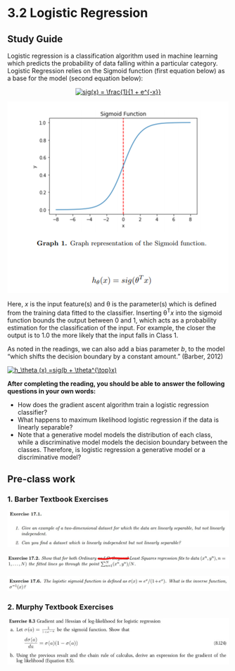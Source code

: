# 3.2 Logistic Regression

## Study Guide

Logistic regression is a classification algorithm used in machine learning which predicts the probability of data falling within a particular category.  Logistic Regression relies on the Sigmoid function (first equation below) as a base for the model (second equation below):

<center><a href="https://www.codecogs.com/eqnedit.php?latex=sig(x)&space;=&space;\frac{1}{1&space;&plus;&space;e^{-x}}" target="_blank"><img src="https://latex.codecogs.com/gif.latex?sig(x)&space;=&space;\frac{1}{1&space;&plus;&space;e^{-x}}" title="sig(x) = \frac{1}{1 + e^{-x}}" /></a></center>

![logistic_regression_sigmoid_hypothesis_functions](log_reg_func.png)

Here, *x* is the input feature(s) and θ is the parameter(s) which is defined from the training data fitted to the classifier. Inserting θ<sup>T</sup>*x* into the sigmoid function bounds the output between 0 and 1, which acts as a probability estimation for the classification of the input. For example, the closer the output is to 1.0 the more likely that the input falls in Class 1. 

As noted in the readings, we can also add a bias parameter *b*, to the model “which shifts the decision boundary by a constant amount.” (Barber, 2012)

<a href="https://www.codecogs.com/eqnedit.php?latex=h_\theta&space;(x)&space;=sig(b&space;&plus;&space;\theta^{\top}x)" target="_blank"><img src="https://latex.codecogs.com/gif.latex?h_\theta&space;(x)&space;=sig(b&space;&plus;&space;\theta^{\top}x)" title="h_\theta (x) =sig(b + \theta^{\top}x)" /></a>

**After completing the reading, you should be able to answer the following questions in your own words:**

- How does the gradient ascent algorithm train a logistic regression classifier?
- What happens to maximum likelihood logistic regression if the data is linearly separable?
- Note that a generative model models the distribution of each class, while a discriminative model models the decision boundary between the classes. Therefore, is logistic regression a generative model or a discriminative model?

## Pre-class work

### 1. Barber Textbook Exercises

![Exercise 17.1 from Barber](barber1.JPG)

![Exercise 17.2 from Barber (not orthogonal)](barber2.JPG)

![Exercise 17.6 from Barber](barber3.JPG)

### 2. Murphy Textbook Exercises

![Exercise 8.3 (a and b) from Murphy](murphy1.JPG)

